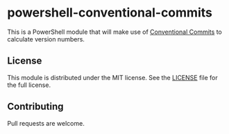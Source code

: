 # powershell-conventional-commits

This is a PowerShell module that will make use of [Conventional Commits](https://www.conventionalcommits.org/en/v1.0.0/) to calculate version numbers.

## License

This module is distributed under the MIT license. See the [LICENSE] file for the full license.

[License]: https://github.com/verizonconnect/powershell-conventional-commits/blob/master/LICENSE

## Contributing

Pull requests are welcome.